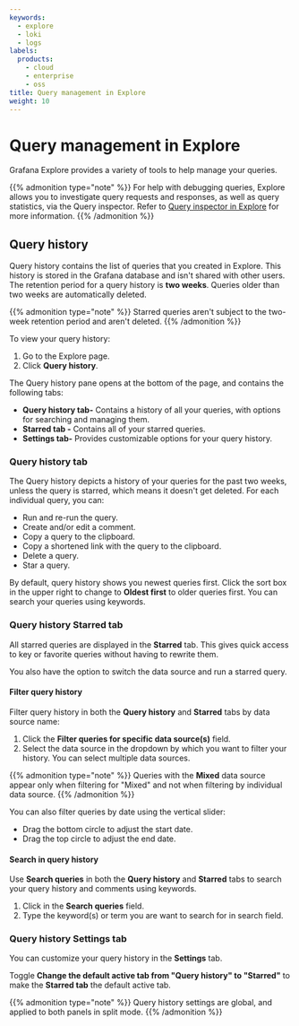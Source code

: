```yaml
---
keywords:
  - explore
  - loki
  - logs
labels:
  products:
    - cloud
    - enterprise
    - oss
title: Query management in Explore
weight: 10
---
```


# Query management in Explore

Grafana Explore provides a variety of tools to help manage your queries. 

{{% admonition type="note" %}}
For help with debugging queries, Explore allows you to investigate query requests and responses, as well as query statistics, via the Query inspector. Refer to [Query inspector in Explore](/docs/grafana/<GRAFANA_VERSION>/explore/explore-inspector/) for more information.
{{% /admonition %}}

## Query history

Query history contains the list of queries that you created in Explore. This history is stored in the Grafana database and isn't shared with other users. The retention period for a query history is **two weeks**. Queries older than two weeks are automatically deleted. 

{{% admonition type="note" %}}
Starred queries aren't subject to the two-week retention period and aren't deleted.
{{% /admonition %}}

To view your query history:

1. Go to the Explore page.
1. Click **Query history**.

The Query history pane opens at the bottom of the page, and contains the following tabs:

 - **Query history tab-** Contains a history of all your queries, with options for searching and managing them.
 - **Starred tab -** Contains all of your starred queries.
 - **Settings tab-** Provides customizable options for your query history.

### Query history tab

The Query history depicts a history of your queries for the past two weeks, unless the query is starred, which means it doesn't get deleted. For each individual query, you can:

- Run and re-run the query.
- Create and/or edit a comment.
- Copy a query to the clipboard.
- Copy a shortened link with the query to the clipboard.
- Delete a query.
- Star a query.

By default, query history shows you newest queries first. Click the sort box in the upper right to change to **Oldest first** to older queries first.  You can search your queries using keywords. 

### Query history Starred tab

All starred queries are displayed in the **Starred** tab. This gives quick access to key or favorite queries without having to rewrite them.

You also have the option to switch the data source and run a starred query.

#### Filter query history

Filter query history in both the **Query history** and **Starred** tabs by data source name:

1. Click the **Filter queries for specific data source(s)** field.
1. Select the data source in the dropdown by which you want to filter your history. You can select multiple data sources.

{{% admonition type="note" %}}
Queries with the **Mixed** data source appear only when filtering for "Mixed" and not when filtering by individual data source.
{{% /admonition %}}

You can also filter queries by date using the vertical slider:

- Drag the bottom circle to adjust the start date.
- Drag the top circle to adjust the end date.

#### Search in query history

Use **Search queries** in both the **Query history** and **Starred** tabs to search your query history and comments using keywords. 

1. Click in the **Search queries** field.
1. Type the keyword(s) or term you are want to search for in search field.

### Query history Settings tab

You can customize your query history in the **Settings** tab.

Toggle **Change the default active tab from "Query history" to "Starred"** to make the **Starred tab** the default active tab.

{{% admonition type="note" %}}
Query history settings are global, and applied to both panels in split mode.
{{% /admonition %}}


<!-- All queries that have been starred in the Query history tab are displayed in the Starred tab. This allows you to access your favorite queries faster and to reuse these queries without typing them from scratch. -->